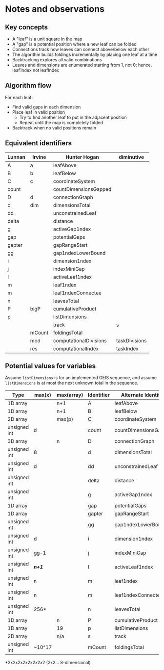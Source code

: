 # Notes and observations

## Key concepts

- A "leaf" is a unit square in the map
- A "gap" is a potential position where a new leaf can be folded
- Connections track how leaves can connect above/below each other
- The algorithm builds foldings incrementally by placing one leaf at a time
- Backtracking explores all valid combinations
- Leaves and dimensions are enumerated starting from 1, not 0; hence, leaf1ndex not leafIndex

## Algorithm flow

For each leaf:

- Find valid gaps in each dimension
- Place leaf in valid position
  - Try to find another leaf to put in the adjacent position
  - Repeat until the map is completely folded
- Backtrack when no valid positions remain

## Equivalent identifiers

| Lunnan | Irvine | Hunter Hogan           | diminutive    |
| ------ | ------ | ---------------------- | ------------- |
| A      | a      | leafAbove              |               |
| B      | b      | leafBelow              |               |
| C      | c      | coordinateSystem       |               |
| count  |        | countDimensionsGapped  |               |
| D      | d      | connectionGraph        |               |
| d      | dim    | dimensionsTotal        |               |
| dd     |        | unconstrainedLeaf      |               |
| delta  |        | distance               |               |
| g      |        | activeGap1ndex         |               |
| gap    |        | potentialGaps          |               |
| gapter |        | gapRangeStart          |               |
| gg     |        | gap1ndexLowerBound     |               |
| i      |        | dimension1ndex         |               |
| j      |        | indexMiniGap           |               |
| l      |        | activeLeaf1ndex        |               |
| m      |        | leaf1ndex              |               |
| m      |        | leaf1ndexConnectee     |               |
| n      |        | leavesTotal            |               |
| P      | bigP   | cumulativeProduct      |               |
| p      |        | listDimensions         |               |
|        |        | track                  | s             |
|        | mCount | foldingsTotal          |               |
|        | mod    | computationalDivisions | taskDivisions |
|        | res    | computationalIndex     | taskIndex     |

## Potential values for variables

Assume `listDimensions` is for an implemented OEIS sequence, and
assume `listDimensions` is at most the next unknown total in the sequence.

| Type         | max(x)    | max(array) | Identifier | Alternate Identifier  |
| ------------ | --------- | ---------- | ---------- | --------------------- |
| 1D array     |           | n+1        | A          | leafAbove             |
| 1D array     |           | n+1        | B          | leafBelow             |
| 2D array     |           | max(p)     | C          | coordinateSystem      |
| unsigned int | d         |            | count      | countDimensionsGapped |
| 3D array     |           | n          | D          | connectionGraph       |
| unsigned int | 8         |            | d          | dimensionsTotal       |
| unsigned int | d         |            | dd         | unconstrainedLeaf     |
| unsigned int |           |            | delta      | distance              |
| unsigned int |           |            | g          | activeGap1ndex        |
| 1D array     |           |            | gap        | potentialGaps         |
| 1D array     |           |            | gapter     | gapRangeStart         |
| unsigned int |           |            | gg         | gap1ndexLowerBound    |
| unsigned int | d         |            | i          | dimension1ndex        |
| unsigned int | gg-1      |            | j          | indexMiniGap          |
| unsigned int | **_n+1_** |            | l          | activeLeaf1ndex       |
| unsigned int | n         |            | m          | leaf1ndex             |
| unsigned int | n         |            | m          | leaf1ndexConnectee    |
| unsigned int | 256*      |            | n          | leavesTotal           |
| 1D array     |           | n          | P          | cumulativeProduct     |
| 1D array     |           | 19         | p          | listDimensions        |
| 2D array     |           | n/a        | s          | track                 |
| unsigned int | ~10^17    |            | mCount     | foldingsTotal         |

*2x2x2x2x2x2x2x2 (2x2... 8-dimensional)
